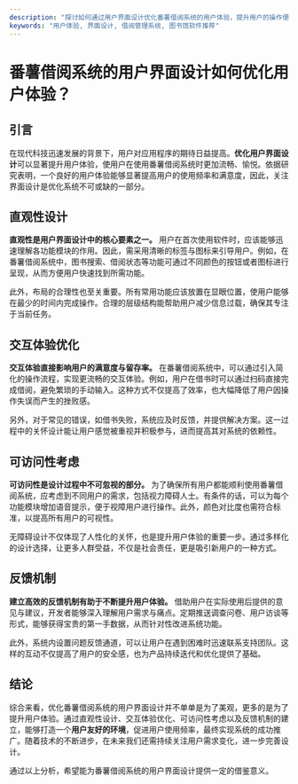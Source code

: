 ```yaml
---
description: "探讨如何通过用户界面设计优化番薯借阅系统的用户体验，提升用户的操作便捷性和满意度。"
keywords: "用户体验, 界面设计, 借阅管理系统, 图书馆软件推荐"
---
```

# 番薯借阅系统的用户界面设计如何优化用户体验？

## 引言
在现代科技迅速发展的背景下，用户对应用程序的期待日益提高。**优化用户界面设计**可以显著提升用户体验，使用户在使用番薯借阅系统时更加流畅、愉悦。依据研究表明，一个良好的用户体验能够显著提高用户的使用频率和满意度，因此，关注界面设计是优化系统不可或缺的一部分。

## 直观性设计
**直观性是用户界面设计中的核心要素之一。** 用户在首次使用软件时，应该能够迅速理解各功能模块的作用。因此，需采用清晰的标签与图标来引导用户。例如，在番薯借阅系统中，图书搜索、借阅状态等功能可通过不同颜色的按钮或者图标进行呈现，从而方便用户快速找到所需功能。

此外，布局的合理性也至关重要。所有常用功能应该放置在显眼位置，使用户能够在最少的时间内完成操作。合理的层级结构能帮助用户减少信息过载，确保其专注于当前任务。

## 交互体验优化
**交互体验直接影响用户的满意度与留存率。** 在番薯借阅系统中，可以通过引入简化的操作流程，实现更流畅的交互体验。例如，用户在借书时可以通过扫码直接完成借阅，避免繁琐的手动输入。这种方式不仅提高了效率，也大幅降低了用户因操作失误而产生的挫败感。

另外，对于常见的错误，如借书失败，系统应及时反馈，并提供解决方案。这一过程中的关怀设计能让用户感觉被重视并积极参与，进而提高其对系统的依赖性。

## 可访问性考虑
**可访问性是设计过程中不可忽视的部分。** 为了确保所有用户都能顺利使用番薯借阅系统，应考虑到不同用户的需求，包括视力障碍人士。有条件的话，可以为每个功能模块增加语音提示，便于视障用户进行操作。此外，颜色对比度也需符合标准，以提高所有用户的可视性。

无障碍设计不仅体现了人性化的关怀，也是提升用户体验的重要一步。通过多样化的设计选择，让更多人群受益，不仅是社会责任，更是吸引新用户的一种方式。

## 反馈机制
**建立高效的反馈机制有助于不断提升用户体验。** 借助用户在实际使用后提供的意见与建议，开发者能够深入理解用户需求与痛点。定期推送调查问卷、用户访谈等形式，能够获得宝贵的第一手数据，从而针对性改进系统功能。

此外，系统内设置问题反馈通道，可以让用户在遇到困难时迅速联系支持团队。这样的互动不仅提高了用户的安全感，也为产品持续迭代和优化提供了基础。

## 结论
综合来看，优化番薯借阅系统的用户界面设计并不单单是为了美观，更多的是为了提升用户体验。通过直观性设计、交互体验优化、可访问性考虑以及反馈机制的建立，能够打造一个**用户友好的环境**，促进用户使用频率，最终实现系统的成功推广。随着技术的不断进步，在未来我们还需持续关注用户需求变化，进一步完善设计。

通过以上分析，希望能为番薯借阅系统的用户界面设计提供一定的借鉴意义。
